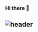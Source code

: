 ### Hi there 👋

<!--
**hevly/hevly** is a ✨ _special_ ✨ repository because its `README.md` (this file) appears on your GitHub profile.

Here are some ideas to get you started:

- 🔭 I’m currently working on ...
- 🌱 I’m currently learning ...
- 👯 I’m looking to collaborate on ...
- 🤔 I’m looking for help with ...
- 💬 Ask me about ...
- 📫 How to reach me: ...
- 😄 Pronouns: ...
- ⚡ Fun fact: ...
-->


<div align="left">
  
![header](https://capsule-render.vercel.app/api?type=slice&color=gradient&height=200&section=footer&text=Hi%20There&fontSize=100)
---
  
